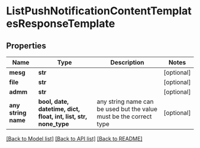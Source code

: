 # ListPushNotificationContentTemplatesResponseTemplate


## Properties
Name | Type | Description | Notes
------------ | ------------- | ------------- | -------------
**mesg** | **str** |  | [optional] 
**file** | **str** |  | [optional] 
**admm** | **str** |  | [optional] 
**any string name** | **bool, date, datetime, dict, float, int, list, str, none_type** | any string name can be used but the value must be the correct type | [optional]

[[Back to Model list]](../README.md#documentation-for-models) [[Back to API list]](../README.md#documentation-for-api-endpoints) [[Back to README]](../README.md)


